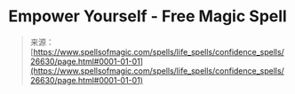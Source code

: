 <!--yml

category: 未分类

date: 2024-06-12 19:14:48

-->

# Empower Yourself - Free Magic Spell

> 来源：[https://www.spellsofmagic.com/spells/life_spells/confidence_spells/26630/page.html#0001-01-01](https://www.spellsofmagic.com/spells/life_spells/confidence_spells/26630/page.html#0001-01-01)
